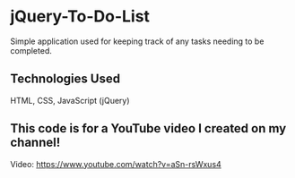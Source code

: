 # jQuery-To-Do-List

Simple application used for keeping track of any tasks needing to be completed.

## Technologies Used
HTML, CSS, JavaScript (jQuery)

## This code is for a YouTube video I created on my channel!
Video: https://www.youtube.com/watch?v=aSn-rsWxus4
